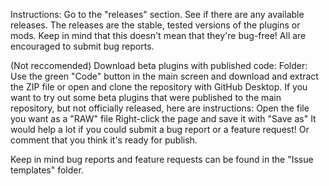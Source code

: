Instructions: 
Go to the "releases" section. 
See if there are any available releases. 
The releases are the stable, tested versions of the plugins or mods. 
Keep in mind that this doesn't mean that they're bug-free! All are encouraged to submit bug reports.

(Not reccomended) Download beta plugins with published code:
Folder:
Use the green "Code" button in the main screen and download and extract the ZIP file or open and clone the repository with GitHub Desktop.
If you want to try out some beta plugins that were published to the main repository, but not officially released, here are instructions: 
Open the file you want as a "RAW" file 
Right-click the page and save it with "Save as" 
It would help a lot if you could submit a bug report or a feature request! 
Or comment that you think it's ready for publish.

Keep in mind bug reports and feature requests can be found in the "Issue templates" folder.
